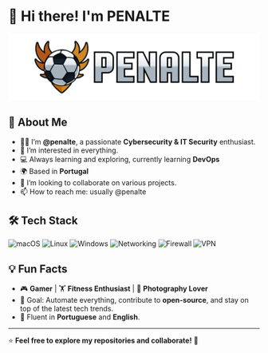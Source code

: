 # 👋 Hi there! I'm PENALTE

![Banner](https://raw.githubusercontent.com/penalte/penalte/refs/heads/main/banner.png)

## 🚀 About Me
- 👨‍💻 I’m **@penalte**, a passionate **Cybersecurity & IT Security** enthusiast.
- 👀 I’m interested in everything.
- 💻 Always learning and exploring, currently learning **DevOps**
- 🌍 Based in **Portugal**
- 💞️ I’m looking to collaborate on various projects.
- 📫 How to reach me: usually @penalte

## 🛠️ Tech Stack
![macOS](https://img.shields.io/badge/macOS-000000?style=for-the-badge&logo=apple&logoColor=white) 
![Linux](https://img.shields.io/badge/Linux-FCC624?style=for-the-badge&logo=linux&logoColor=black) 
![Windows](https://img.shields.io/badge/Windows-0078D6?style=for-the-badge&logo=windows&logoColor=white) 
![Networking](https://img.shields.io/badge/Networking-FCC624?style=for-the-badge&logo=cisco&logoColor=black) 
![Firewall](https://img.shields.io/badge/Firewall-FF5733?style=for-the-badge&logo=pfsense&logoColor=white) 
![VPN](https://img.shields.io/badge/VPN-1A73E8?style=for-the-badge&logo=openvpn&logoColor=white)

## 💡 Fun Facts
- 🎮 **Gamer** | 🏋️ **Fitness Enthusiast** | 📸 **Photography Lover**
- 🎯 Goal: Automate everything, contribute to **open-source**, and stay on top of the latest tech trends.
- 💬 Fluent in **Portuguese** and **English**.

---

⭐️ **Feel free to explore my repositories and collaborate!** 🚀
